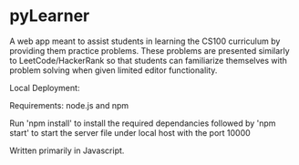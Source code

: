 # pyLearner
A web app meant to assist students in learning the CS100 curriculum by providing 
them practice problems. These problems are presented similarly to LeetCode/HackerRank
so that students can familiarize themselves with problem solving when given limited editor 
functionality.

Local Deployment:

Requirements: node.js and npm

Run 'npm install' to install the required dependancies followed by 'npm start' to start the server file under local host with the port 10000

Written primarily in Javascript.
